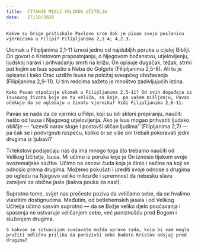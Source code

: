 ```yaml
---
title:  ČITANJE MISLI VELIKOG UČITELJA
date:   27/10/2020
---
```


`Kakve su brige pritiskale Pavlovo srce dok je pisao svoju poslanicu vjernicima u Filipi? Filipljanima 2,1-4; 4,2.3.`

Ulomak u Filipljanima 2,1-11 iznosi jednu od najdubljih poruka u cijeloj Bibliji. On govori o Kristovom prapostojanju, o Njegovom božanstvu, utjelovljenju, ljudskoj naravi i prihvaćanju smrti na križu. On opisuje dugačak, težak, strmi put kojim se Isus spustio s Neba do Golgote (Filipljanima 2,5-8). Ali tu je opisano i kako Otac uzdiže Isusa na položaj sveopćeg obožavanja (Filipljanima 2,9-11). U tim redcima sažeto je mnoštvo zadivljujućih istina.

`Kako Pavao otpočinje ulomak u Filipljanima 2,5-11? Od svih događaja iz Isusovog života koje on tu veliča, za koje, po vašem mišljenju, Pavao očekuje da se ogledaju u životu vjernika? Vidi Filipljanima 2,6-11.`

Pavao se nada da će vjernici u Filipi, koji su bili skloni prepiranju, naučiti nešto od Isusa i Njegovog utjelovljenja. Ako je Isus mogao prihvatiti ljudsko obličje — “uzevši narav sluge i postavši sličan ljudima” (Filipljanima 2,7) — pa čak se i podvrgnuti raspeću, koliko bi se više oni trebali pokoravati jedni drugima iz ljubavi?

Ti tekstovi podsjećaju nas da ima mnogo toga što trebamo naučiti od Velikog Učitelja, Isusa. Mi učimo iz poruka koje je On iznosio tijekom svoje ovozemaljske službe. Učimo na osnovi čuda koja je činio i načina na koji se odnosio prema drugima. Možemo pokušati i urediti svoje odnose s drugima po ugledu na Njegovo veliko milosrđe i spremnost da nebesku slavu zamijeni za obične jasle (kakva pouka za nas!).

Suprotno tome, svijet nas prečesto poziva da veličamo sebe, da se hvalimo vlastitim dostignućima. Međutim, od betlehemskih jasala i od Velikog Učitelja učimo sasvim suprotno — da se Božje veliko djelo poučavanja i spasenja ne ostvaruje veličanjem sebe, već poniznošću pred Bogom i služenjem drugima.

`S kakvom se situacijom suočavate možda upravo sada, koja bi vam mogla pružiti odličnu priliku da ponizivši sebe budete Kristov odsjaj pred drugima?`